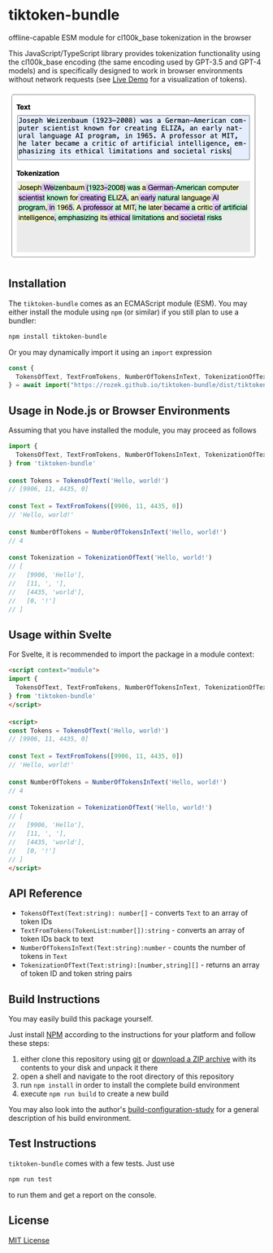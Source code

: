 # tiktoken-bundle #

offline-capable ESM module for cl100k_base tokenization in the browser

This JavaScript/TypeScript library provides tokenization functionality using the cl100k_base encoding (the same encoding used by GPT-3.5 and GPT-4 models) and is specifically designed to work in browser environments without network requests (see [Live Demo](https://rozek.de/applets/Tokenization.html) for a visualization of tokens).

![Screenshot of Demo](./Screenshot.png)

## Installation ##

The `tiktoken-bundle` comes as an ECMAScript module (ESM). You may either install the module using `npm` (or similar) if you still plan to use a bundler:

```bash
npm install tiktoken-bundle
```

Or you may dynamically import it using an `import` expression

```javascript
const {
  TokensOfText, TextFromTokens, NumberOfTokensInText, TokenizationOfText
} = await import("https://rozek.github.io/tiktoken-bundle/dist/tiktoken-bundle.js")
```

## Usage in Node.js or Browser Environments ##

Assuming that you have installed the module, you may proceed as follows

```typescript
import {
  TokensOfText, TextFromTokens, NumberOfTokensInText, TokenizationOfText
} from 'tiktoken-bundle'

const Tokens = TokensOfText('Hello, world!')
// [9906, 11, 4435, 0]

const Text = TextFromTokens([9906, 11, 4435, 0])
// 'Hello, world!'

const NumberOfTokens = NumberOfTokensInText('Hello, world!')
// 4

const Tokenization = TokenizationOfText('Hello, world!')
// [
//   [9906, 'Hello'],
//   [11, ', '],
//   [4435, 'world'],
//   [0, '!']
// ]
```

## Usage within Svelte ##

For Svelte, it is recommended to import the package in a module context:

```html
<script context="module">
import {
  TokensOfText, TextFromTokens, NumberOfTokensInText, TokenizationOfText
} from 'tiktoken-bundle'
</script>

<script>
const Tokens = TokensOfText('Hello, world!')
// [9906, 11, 4435, 0]

const Text = TextFromTokens([9906, 11, 4435, 0])
// 'Hello, world!'

const NumberOfTokens = NumberOfTokensInText('Hello, world!')
// 4

const Tokenization = TokenizationOfText('Hello, world!')
// [
//   [9906, 'Hello'],
//   [11, ', '],
//   [4435, 'world'],
//   [0, '!']
// ]
</script>
```

## API Reference

* `TokensOfText(Text:string): number[]` - converts `Text` to an array of token IDs
* `TextFromTokens(TokenList:number[]):string` - converts an array of token IDs back to text
* `NumberOfTokensInText(Text:string):number` - counts the number of tokens in `Text`
* `TokenizationOfText(Text:string):[number,string][]` - returns an array of token ID and token string pairs

## Build Instructions ##

You may easily build this package yourself.

Just install [NPM](https://docs.npmjs.com/) according to the instructions for your platform and follow these steps:

1. either clone this repository using [git](https://git-scm.com/) or [download a ZIP archive](https://github.com/rozek/tiktoken-bundle/archive/refs/heads/main.zip) with its contents to your disk and unpack it there 
2. open a shell and navigate to the root directory of this repository
3. run `npm install` in order to install the complete build environment
4. execute `npm run build` to create a new build

You may also look into the author's [build-configuration-study](https://github.com/rozek/build-configuration-study) for a general description of his build environment.

## Test Instructions ##

`tiktoken-bundle` comes with a few tests. Just use

```bash
npm run test
```

to run them and get a report on the console.

## License ##

[MIT License](LICENSE.md)
